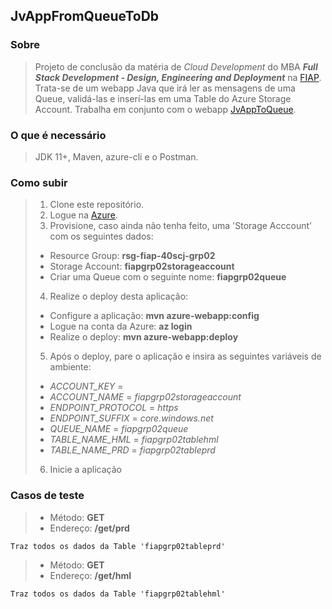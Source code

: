 ## JvAppFromQueueToDb

### Sobre
> Projeto de conclusão da matéria de *Cloud Development* do MBA ***Full Stack Development - Design, Engineering and Deployment*** na [FIAP](https://www.fiap.com.br/).
> Trata-se de um webapp Java que irá ler as mensagens de uma Queue, validá-las e inserí-las em uma Table do Azure Storage Account.
> Trabalha em conjunto com o webapp [JvAppToQueue](https://github.com/EvandroHiga/jvapptoqueue).

### O que é necessário
> JDK 11+, Maven, azure-cli e o Postman.

### Como subir
> 1. Clone este repositório.
> 2. Logue na [Azure](https://portal.azure.com).
> 3. Provisione, caso ainda não tenha feito, uma 'Storage Acccount' com os seguintes dados:
> - Resource Group: **rsg-fiap-40scj-grp02**
> - Storage Account: **fiapgrp02storageaccount**
> - Criar uma Queue com o seguinte nome: **fiapgrp02queue**
> 4. Realize o deploy desta aplicação:
> - Configure a aplicação: **mvn azure-webapp:config**
> - Logue na conta da Azure: **az login**
> - Realize o deploy: **mvn azure-webapp:deploy**
> 5. Após o deploy, pare o aplicação e insira as seguintes variáveis de ambiente:
> - *ACCOUNT_KEY* = *<TOKEN-DO-STORAGE-ACCOUNT>*
> - *ACCOUNT_NAME* = *fiapgrp02storageaccount*
> - *ENDPOINT_PROTOCOL* = *https*
> - *ENDPOINT_SUFFIX* = *core.windows.net*
> - *QUEUE_NAME* = *fiapgrp02queue*
> - *TABLE_NAME_HML* = *fiapgrp02tablehml*
> - *TABLE_NAME_PRD* = *fiapgrp02tableprd*
> 6. Inicie a aplicação

### Casos de teste
> - Método: **GET**
> - Endereço: **/get/prd**

```
Traz todos os dados da Table 'fiapgrp02tableprd'
```

> - Método: **GET**
> - Endereço: **/get/hml**

```
Traz todos os dados da Table 'fiapgrp02tablehml'
```